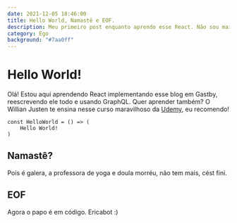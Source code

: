 ```yaml
---
date: 2021-12-05 18:46:00
title: Hello World, Namastê e EOF.
description: Meu primeiro post enquanto aprendo esse React. Não sou mais professora de yoga, mas programadora, yéah yéah!
category: Ego
background: "#7aa0ff" 
---
```


# Hello World!

Olá! Estou aqui aprendendo React implementando esse blog em Gastby, reescrevendo ele todo e usando GraphQL.
Quer aprender também? O Willian Justen te ensina nesse curso maravilhoso da [Udemy](https://www.udemy.com/course/gatsby-crie-um-site-pwa-com-react-graphql-e-netlify-cms/), eu recomendo!

```
const HelloWorld = () => (
    Hello World!
)
```
## Namastê?
Pois é galera, a professora de yoga e doula morréu, não tem mais, cést fini.

## EOF
Agora o papo é em código. Ericabot :)